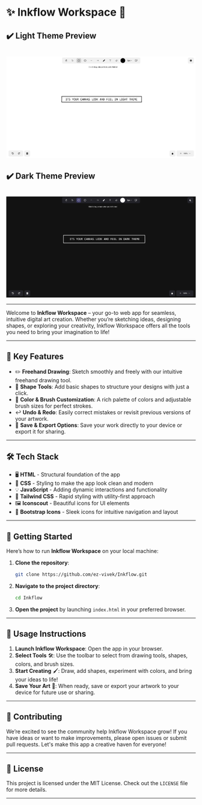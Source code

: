 # ✨ Inkflow Workspace 🎨



## ✔️ Light Theme Preview 

<br>
<img src="Images/light-theme-preview.png">


## ✔️ Dark Theme Preview

<br>
<img src="Images/dark-theme-preview.png">


---


Welcome to **Inkflow Workspace** – your go-to web app for seamless, intuitive digital art creation. Whether you’re sketching ideas, designing shapes, or exploring your creativity, Inkflow Workspace offers all the tools you need to bring your imagination to life!

---

## 🌟 Key Features

- ✏️ **Freehand Drawing**: Sketch smoothly and freely with our intuitive freehand drawing tool.
- 🔷 **Shape Tools**: Add basic shapes to structure your designs with just a click.
- 🎨 **Color & Brush Customization**: A rich palette of colors and adjustable brush sizes for perfect strokes.
- ↩️ **Undo & Redo**: Easily correct mistakes or revisit previous versions of your artwork.
- 💾 **Save & Export Options**: Save your work directly to your device or export it for sharing.

---

## 🛠️ Tech Stack

- 🖥️ **HTML** - Structural foundation of the app
- 🎨 **CSS** - Styling to make the app look clean and modern
- 💡 **JavaScript** - Adding dynamic interactions and functionality
- 🌈 **Tailwind CSS** - Rapid styling with utility-first approach
- 🖼️ **Iconscout** - Beautiful icons for UI elements
- 🚀 **Bootstrap Icons** - Sleek icons for intuitive navigation and layout

---

## 🚀 Getting Started

Here’s how to run **Inkflow Workspace** on your local machine:

1. **Clone the repository**:
   ```bash
   git clone https://github.com/ez-vivek/Inkflow.git
   ```

2. **Navigate to the project directory**:
   ```bash
   cd Inkflow
   ```

3. **Open the project** by launching `index.html` in your preferred browser.

---

## 🎉 Usage Instructions

1. **Launch Inkflow Workspace**: Open the app in your browser.
2. **Select Tools** 🛠️: Use the toolbar to select from drawing tools, shapes, colors, and brush sizes.
3. **Start Creating** 🖌️: Draw, add shapes, experiment with colors, and bring your ideas to life!
4. **Save Your Art** 💾: When ready, save or export your artwork to your device for future use or sharing.

---

## 🤝 Contributing

We’re excited to see the community help Inkflow Workspace grow! If you have ideas or want to make improvements, please open issues or submit pull requests. Let's make this app a creative haven for everyone! 

---

## 📜 License

This project is licensed under the MIT License. Check out the `LICENSE` file for more details.

---